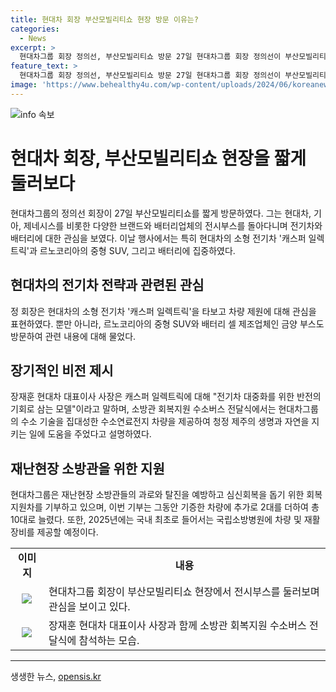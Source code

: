 ```yaml
---
title: 현대차 회장 부산모빌리티쇼 현장 방문 이유는?
categories:
  - News
excerpt: >
  현대차그룹 회장 정의선, 부산모빌리티쇼 방문 27일 현대차그룹 회장 정의선이 부산모빌리티쇼를 방문했다. 이후 차량과 배터리 등을 관심 있게 살펴보았는데, 특히 현대차의 소형 전기차 캐스퍼 일렉트릭에 관심을 보였다. 그는 또한 르노코리아의 중형 SUV와 금양 부스를 방문하여 관련 업체와 대화도 나눴다. 또한 재난현장 소방관들을 위한 회복지원차 기부 및 수소사회에 관한 발언도 이뤄졌다.
feature_text: >
  현대차그룹 회장 정의선, 부산모빌리티쇼 방문 27일 현대차그룹 회장 정의선이 부산모빌리티쇼를 방문했다. 이후 차량과 배터리 등을 관심 있게 살펴보았는데, 특히 현대차의 소형 전기차 캐스퍼 일렉트릭에 관심을 보였다. 그는 또한 르노코리아의 중형 SUV와 금양 부스를 방문하여 관련 업체와 대화도 나눴다. 또한 재난현장 소방관들을 위한 회복지원차 기부 및 수소사회에 관한 발언도 이뤄졌다.
image: 'https://www.behealthy4u.com/wp-content/uploads/2024/06/koreanews.jpg'
---
```


<p><img src="https://www.behealthy4u.com/wp-content/uploads/2024/06/koreanews.jpg" alt="info 속보" /></p>

<h1>현대차 회장, 부산모빌리티쇼 현장을 짧게 둘러보다</h1>

<p data-ke-size="size16">현대차그룹의 정의선 회장이 27일 부산모빌리티쇼를 짧게 방문하였다. 그는 현대차, 기아, 제네시스를 비롯한 다양한 브랜드와 배터리업체의 전시부스를 돌아다니며 전기차와 배터리에 대한 관심을 보였다. 이날 행사에서는 특히 현대차의 소형 전기차 '캐스퍼 일렉트릭'과 르노코리아의 중형 SUV, 그리고 배터리에 집중하였다.</p>

<h2 data-ke-size="size26">현대차의 전기차 전략과 관련된 관심</h2>

<p data-ke-size="size16">정 회장은 현대차의 소형 전기차 '캐스퍼 일렉트릭'을 타보고 차량 제원에 대해 관심을 표현하였다. 뿐만 아니라, 르노코리아의 중형 SUV와 배터리 셀 제조업체인 금양 부스도 방문하여 관련 내용에 대해 물었다.</p>

<h2 data-ke-size="size26">장기적인 비전 제시</h2>

<p data-ke-size="size16">장재훈 현대차 대표이사 사장은 캐스퍼 일렉트릭에 대해 "전기차 대중화를 위한 반전의 기회로 삼는 모델"이라고 말하며, 소방관 회복지원 수소버스 전달식에서는 현대차그룹의 수소 기술을 집대성한 수소연료전지 차량을 제공하여 청정 제주의 생명과 자연을 지키는 일에 도움을 주었다고 설명하였다.</p>

<h2 data-ke-size="size26">재난현장 소방관을 위한 지원</h2>

<p data-ke-size="size16">현대차그룹은 재난현장 소방관들의 과로와 탈진을 예방하고 심신회복을 돕기 위한 회복지원차를 기부하고 있으며, 이번 기부는 그동안 기증한 차량에 추가로 2대를 더하여 총 10대로 늘렸다. 또한, 2025년에는 국내 최초로 들어서는 국립소방병원에 차량 및 재활장비를 제공할 예정이다.</p>

<table>
<tbody>
<tr>
<td style="text-align: center; height: 17px;"><b>이미지</b></td>
<td style="text-align: center; height: 17px;"><b>내용</b></td>
</tr>
<tr>
<td style="text-align: center; height: 17px;"><img src="이미지링크" /></td>
<td style="text-align: left; height: 17px;">현대차그룹 회장이 부산모빌리티쇼 현장에서 전시부스를 둘러보며 관심을 보이고 있다.</td>
</tr>
<tr>
<td style="text-align: center; height: 17px;"><img src="이미지링크" /></td>
<td style="text-align: left; height: 17px;">장재훈 현대차 대표이사 사장과 함께 소방관 회복지원 수소버스 전달식에 참석하는 모습.</td>
</tr>
</tbody>
</table>

<hr>
생생한 뉴스, <a href="https://opensis.kr" rel="dofollow">opensis.kr</a>


